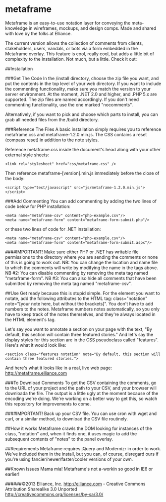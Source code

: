 metaframe
==========

Metaframe is an easy-to-use notation layer for conveying the meta-knowledge in wireframes, mockups, and design comps. Made and shared with love by the folks at Elliance.

The current version allows the collection of comments from clients, stakeholders, users, vandals, or bots via a form embedded in the Metaframe overlay. This feature is cool, really cool, but adds a little bit of complexity to the installation. Not much, but a little. Check it out:

##Installation

###Get The Code
In the /install directory, choose the zip file you want, and put the contents in the top level of your web directory. If you want to include the commenting functionality, make sure you match the version to your server environment. At the moment, .NET 2.0 and higher, and .PHP 5.x are supported. The zip files are named accordingly. If you don't need commenting functionality, use the one marked "nocomments".

Alternatively, if you want to pick and choose which parts to install, you can grab all needed files from the /build directory.

###Reference The Files
A basic installation simply requires you to reference metaframe.css and metaframe-1.2.0.min.js. The CSS contains a reset (compass reset) in addition to the note styles.

Reference metaframe.css inside the document's head along with your other external style sheets:

    <link rel="stylesheet" href="css/metaframe.css" />
    
Then reference metaframe-[version].min.js immediately before the close of the body:

    <script type="text/javascript" src="js/metaframe-1.2.0.min.js"></script>

###Add Commenting
You can add commenting by adding the two lines of code below for PHP installation:


    <meta name="metaframe-csv" content="php-example.csv"/>
    <meta name="metaframe-form" content="metaframe-form-submit.php"/>


or these two lines of code for .NET installation:


    <meta name="metaframe-csv" content="php-example.csv"/>
    <meta name="metaframe-form" content="metaframe-form-submit.aspx"/>


####IMPORTANT! Make sure either PHP or .NET has writable file permissions to the directory where you are sending the comments or none of this is going to work out.
NB: You can change the location and name file to which the comments will write by modifying the name in the tags above.
NB #2: You can disable commenting by removing the meta tag named "metaframe-form".
NB #3: You can also hide all comments that have been submitted by removing the meta tag named "metaframe-csv".

##Use
Get ready because this is stupid simple. For the element you want to notate, add the following attributes to the HTML tag:
class="notation" note="[your note here, but without the brackets]". You don't have to add numbers to the notes. Metaframe numbers notes automatically, so you only have to keep track of the notes themselves, and they're always located in the HTML element's tag.

Let's say you want to annotate a section on your page with the text, "By default, this section will contain three featured stories." And let's say the display styles for this section are in the CSS pseudoclass called "features". 
Here's what it would look like: 


    <section class="features notation" note="By default, this section will contain three featured stories.">


And here's what it looks like in a real, live web page: http://metaframe.elliance.com

###To Download Comments
To get the CSV containing the comments, go to the URL of your project and the path to your CSV, and your browser will downloada the file. The output is a little ugly at the moment because of the encoding we're doing. We're working on a better way to get this, so watch this repository for improvements to come.

####IMPORTANT! Back up your CSV file. You can use cron with wget and curl, or a similar method, to download the CSV file routinely.

##How it works
Metaframe crawls the DOM looking for instances of the class, "notation" and, when it finds one, it uses magic to add the subsequent contents of "notes" to the panel overlay.

##Requirements
Metaframe requires jQuery and Modernizr in order to work. We've included them in the install, but you can, of course, disregard ours if you're using fancier/newer/faster/cooler versions of your own.

##Known Issues
Mama mia! Metaframe's not a-workin so good in IE6 or earlier!

######©2013 Elliance, Inc. http://elliance.com - Creative Commons Attribution Sharealike 3.0 Unported http://creativecommons.org/licenses/by-sa/3.0/
